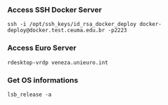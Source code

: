 
### Access SSH Docker Server

`ssh -i /opt/ssh_keys/id_rsa_docker_deploy docker-deploy@docker.test.ceuma.edu.br -p2223`

### Access Euro Server

`rdesktop-vrdp veneza.unieuro.int`

### Get OS informations

`lsb_release -a`

